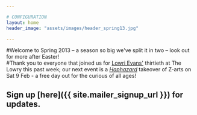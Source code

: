 ```yaml
---

# CONFIGURATION
layout: home
header_image: "assets/images/header_spring13.jpg"

---
```


#Welcome to Spring 2013 – a season so big we've split it in two – look out for more after Easter!     
#Thank you to everyone that joined us for [Lowri Evans'](/current/2013-springsummer/evans/index.html) thirtieth at The Lowry this past week; our next event is a [*Haphazard*](/galleries/2013-haphazard/index.html) takeover of Z-arts on Sat 9 Feb - a free day out for the curious of all ages!   

## Sign up [here]({{ site.mailer_signup_url }}) for updates.
